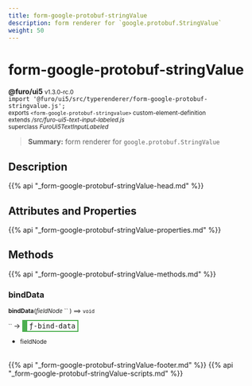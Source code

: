 ```yaml
---
title: form-google-protobuf-stringValue
description: form renderer for `google.protobuf.StringValue`
weight: 50
---
```


# form-google-protobuf-stringValue
**@furo/ui5** <small>v1.3.0-rc.0</small>
<br>`import '@furo/ui5/src/typerenderer/form-google-protobuf-stringvalue.js';`<small>
<br>exports `<form-google-protobuf-stringvalue>` custom-element-definition
<br>extends */src/furo-ui5-text-input-labeled.js*
<br>superclass *FuroUi5TextInputLabeled*</small>

> **Summary:** form renderer for `google.protobuf.StringValue`

## Description



{{% api "_form-google-protobuf-stringValue-head.md" %}}

## Attributes and Properties
{{% api "_form-google-protobuf-stringValue-properties.md" %}}




## Methods
{{% api "_form-google-protobuf-stringValue-methods.md" %}}


### **bindData**
<small>**bindData**(*fieldNode* `` ) ⟹ `void`</small>

<small>`` </small> →
<span  style="border-width:2px 2px 2px 10px; border-style: solid;border-color:  rgb(76, 175, 80);font-family:monospace; padding:2px 4px;">ƒ-bind-data</span>



- <small>fieldNode </small>
<br><br>




{{% api "_form-google-protobuf-stringValue-footer.md" %}}
{{% api "_form-google-protobuf-stringValue-scripts.md" %}}
